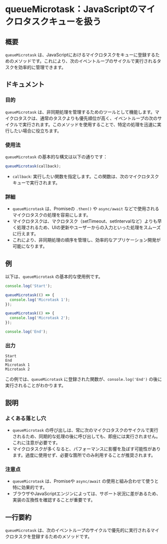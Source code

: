 <!--
Meta Description: # queueMicrotask：JavaScriptのマイクロタスクキューを扱う ## 概要 `queueMicrotask` は、JavaScriptにおけるマイクロタスクをキューに登録するためのメソッドです。これにより、次のイベントループのサイクルで実行されるタスクを効率的に管理できます。 #...
Meta Keywords: queuemicrotask, console, log, microtask, end
-->

# queueMicrotask：JavaScriptのマイクロタスクキューを扱う

## 概要
`queueMicrotask` は、JavaScriptにおけるマイクロタスクをキューに登録するためのメソッドです。これにより、次のイベントループのサイクルで実行されるタスクを効率的に管理できます。

## ドキュメント
### 目的
`queueMicrotask` は、非同期処理を管理するためのツールとして機能します。マイクロタスクは、通常のタスクよりも優先順位が高く、イベントループの次のサイクルで実行されます。このメソッドを使用することで、特定の処理を迅速に実行したい場合に役立ちます。

### 使用法
`queueMicrotask` の基本的な構文は以下の通りです：

```javascript
queueMicrotask(callback);
```

- `callback`: 実行したい関数を指定します。この関数は、次のマイクロタスクキューで実行されます。

### 詳細
- `queueMicrotask` は、Promiseの `.then()` や `async/await` などで使用されるマイクロタスクの処理を容易にします。
- マイクロタスクは、マクロタスク（setTimeout、setIntervalなど）よりも早く処理されるため、UIの更新やユーザーからの入力といった処理をスムーズに行えます。
- これにより、非同期処理の順序を管理し、効率的なアプリケーション開発が可能になります。

## 例
以下は、`queueMicrotask` の基本的な使用例です。

```javascript
console.log('Start');

queueMicrotask(() => {
  console.log('Microtask 1');
});

queueMicrotask(() => {
  console.log('Microtask 2');
});

console.log('End');
```

### 出力
```
Start
End
Microtask 1
Microtask 2
```

この例では、`queueMicrotask` に登録された関数が、`console.log('End')` の後に実行されることがわかります。

## 説明
### よくある落とし穴
- `queueMicrotask` の呼び出しは、常に次のマイクロタスクのサイクルで実行されるため、同期的な処理の後に呼び出しても、即座には実行されません。これに注意が必要です。
- マイクロタスクが多くなると、パフォーマンスに影響を及ぼす可能性があります。過度に使用せず、必要な箇所でのみ利用することが推奨されます。

### 注意点
- `queueMicrotask` は、Promiseや `async/await` の使用と組み合わせて使うと特に効果的です。
- ブラウザやJavaScriptエンジンによっては、サポート状況に差があるため、実装の互換性を確認することが重要です。

## 一行要約
`queueMicrotask` は、次のイベントループのサイクルで優先的に実行されるマイクロタスクを登録するためのメソッドです。